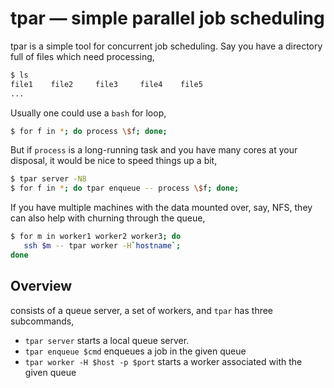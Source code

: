 # tpar — simple parallel job scheduling

tpar is a simple tool for concurrent job scheduling. Say you have a
directory full of files which need processing,

```bash
$ ls
file1    file2     file3     file4    file5
...
```

Usually one could use a `bash` for loop,

```bash
$ for f in *; do process \$f; done;
```

But if `process` is a long-running task and you have many cores at
your disposal, it would be nice to speed things up a bit,

```bash
$ tpar server -N8
$ for f in *; do tpar enqueue -- process \$f; done;
```

If you have multiple machines with the data mounted over, say, NFS,
they can also help with churning through the queue,

```bash
$ for m in worker1 worker2 worker3; do
   ssh $m -- tpar worker -H`hostname`;
done
```

## Overview

 consists of a queue server, a set of workers, and 
`tpar` has three subcommands,

  * `tpar server` starts a local queue server.
  * `tpar enqueue $cmd` enqueues a job in the given queue
  * `tpar worker -H $host -p $port` starts a worker associated with
    the given queue
    
